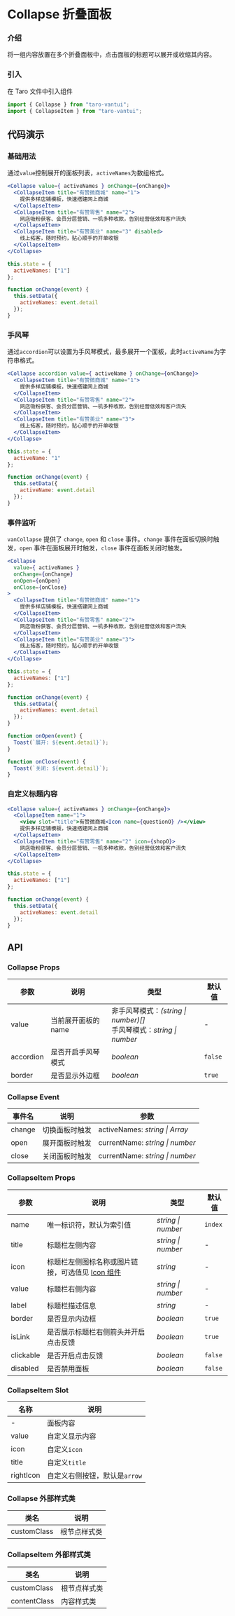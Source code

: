 # Collapse 折叠面板

### 介绍

将一组内容放置在多个折叠面板中，点击面板的标题可以展开或收缩其内容。

### 引入

在 Taro 文件中引入组件

```javascript
import { Collapse } from "taro-vantui";
import { CollapseItem } from "taro-vantui"; 
```

## 代码演示

### 基础用法

通过`value`控制展开的面板列表，`activeNames`为数组格式。

```jsx
<Collapse value={ activeNames } onChange={onChange}>
  <CollapseItem title="有赞微商城" name="1">
    提供多样店铺模板，快速搭建网上商城
  </CollapseItem>
  <CollapseItem title="有赞零售" name="2">
    网店吸粉获客、会员分层营销、一机多种收款，告别经营低效和客户流失
  </CollapseItem>
  <CollapseItem title="有赞美业" name="3" disabled>
    线上拓客，随时预约，贴心顺手的开单收银
  </CollapseItem>
</Collapse> 
```

```javascript
this.state = {
  activeNames: ["1"]
};

function onChange(event) {
  this.setData({
    activeNames: event.detail
  });
} 
```

### 手风琴

通过`accordion`可以设置为手风琴模式，最多展开一个面板，此时`activeName`为字符串格式。

```jsx
<Collapse accordion value={ activeName } onChange={onChange}>
  <CollapseItem title="有赞微商城" name="1">
    提供多样店铺模板，快速搭建网上商城
  </CollapseItem>
  <CollapseItem title="有赞零售" name="2">
    网店吸粉获客、会员分层营销、一机多种收款，告别经营低效和客户流失
  </CollapseItem>
  <CollapseItem title="有赞美业" name="3">
    线上拓客，随时预约，贴心顺手的开单收银
  </CollapseItem>
</Collapse> 
```

```javascript
this.state = {
  activeName: "1"
};

function onChange(event) {
  this.setData({
    activeName: event.detail
  });
} 
```

### 事件监听

`vanCollapse` 提供了 `change`, `open` 和 `close` 事件。`change` 事件在面板切换时触发，`open` 事件在面板展开时触发，`close` 事件在面板关闭时触发。

```jsx
<Collapse
  value={ activeNames }
  onChange={onChange}
  onOpen={onOpen}
  onClose={onClose}
>
  <CollapseItem title="有赞微商城" name="1">
    提供多样店铺模板，快速搭建网上商城
  </CollapseItem>
  <CollapseItem title="有赞零售" name="2">
    网店吸粉获客、会员分层营销、一机多种收款，告别经营低效和客户流失
  </CollapseItem>
  <CollapseItem title="有赞美业" name="3">
    线上拓客，随时预约，贴心顺手的开单收银
  </CollapseItem>
</Collapse> 
```

```javascript
this.state = {
  activeNames: ["1"]
};

function onChange(event) {
  this.setData({
    activeNames: event.detail
  });
}

function onOpen(event) {
  Toast(`展开: ${event.detail}`);
}

function onClose(event) {
  Toast(`关闭: ${event.detail}`);
} 
```

### 自定义标题内容

```jsx
<Collapse value={ activeNames } onChange={onChange}>
  <CollapseItem name="1">
    <view slot="title">有赞微商城<Icon name={questionO} /></view>
    提供多样店铺模板，快速搭建网上商城
  </CollapseItem>
  <CollapseItem title="有赞零售" name="2" icon={shopO}>
    网店吸粉获客、会员分层营销、一机多种收款，告别经营低效和客户流失
  </CollapseItem>
</Collapse> 
```

```javascript
this.state = {
  activeNames: ["1"]
};

function onChange(event) {
  this.setData({
    activeNames: event.detail
  });
} 
```

## API

### Collapse Props

| 参数 | 说明 | 类型 | 默认值 |
| --- | --- | --- | --- |
| value | 当前展开面板的 name | 非手风琴模式：_(string \| number)[]_<br>手风琴模式：_string \| number_ | - |
| accordion | 是否开启手风琴模式 | _boolean_ | `false` |
| border | 是否显示外边框 | _boolean_ | `true` |

### Collapse Event

| 事件名 | 说明           | 参数                            |
| ------ | -------------- | ------------------------------- |
| change | 切换面板时触发 | activeNames: _string \| Array_  |
| open   | 展开面板时触发 | currentName: _string \| number_ |
| close  | 关闭面板时触发 | currentName: _string \| number_ |

### CollapseItem Props

| 参数 | 说明 | 类型 | 默认值 |
| --- | --- | --- | --- |
| name | 唯一标识符，默认为索引值 | _string \| number_ | `index` |
| title | 标题栏左侧内容 | _string \| number_ | - |
| icon | 标题栏左侧图标名称或图片链接，可选值见 [Icon 组件](#/icon) | _string_ | - |
| value | 标题栏右侧内容 | _string \| number_ | - |
| label | 标题栏描述信息 | _string_ | - |
| border | 是否显示内边框 | _boolean_ | `true` |
| isLink | 是否展示标题栏右侧箭头并开启点击反馈 | _boolean_ | `true` |
| clickable | 是否开启点击反馈 | _boolean_ | `false` |
| disabled | 是否禁用面板 | _boolean_ | `false` |

### CollapseItem Slot

| 名称       | 说明                          |
| ---------- | ----------------------------- |
| -          | 面板内容                      |
| value      | 自定义显示内容                |
| icon       | 自定义`icon`                  |
| title      | 自定义`title`                 |
| rightIcon | 自定义右侧按钮，默认是`arrow` |

### Collapse 外部样式类

| 类名         | 说明         |
| ------------ | ------------ |
| customClass | 根节点样式类 |

### CollapseItem 外部样式类

| 类名          | 说明         |
| ------------- | ------------ |
| customClass  | 根节点样式类 |
| contentClass | 内容样式类   |
